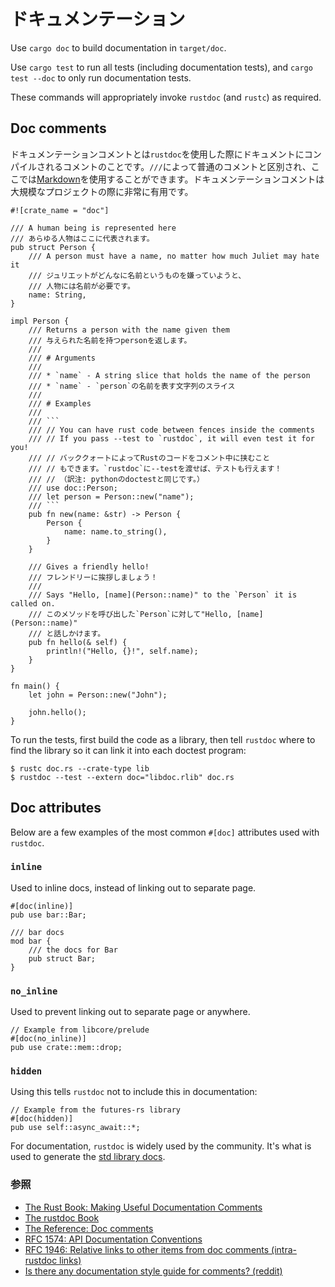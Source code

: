 <!--
# Documentation
-->
# ドキュメンテーション

Use `cargo doc` to build documentation in `target/doc`.

Use `cargo test` to run all tests (including documentation tests), and `cargo test --doc` to only run documentation tests.

These commands will appropriately invoke `rustdoc` (and `rustc`) as required.

## Doc comments

<!--
Doc comments are very useful for big projects that require documentation. When
running `rustdoc`, these are the comments that get compiled into
documentation. They are denoted by a `///`, and support [Markdown].
-->
ドキュメンテーションコメントとは`rustdoc`を使用した際にドキュメントにコンパイルされるコメントのことです。`///`によって普通のコメントと区別され、ここでは[Markdown]を使用することができます。ドキュメンテーションコメントは大規模なプロジェクトの際に非常に有用です。

````rust,editable,ignore
#![crate_name = "doc"]

/// A human being is represented here
/// あらゆる人物はここに代表されます。
pub struct Person {
    /// A person must have a name, no matter how much Juliet may hate it
    /// ジュリエットがどんなに名前というものを嫌っていようと、
    /// 人物には名前が必要です。
    name: String,
}

impl Person {
    /// Returns a person with the name given them
    /// 与えられた名前を持つpersonを返します。
    ///
    /// # Arguments
    ///
    /// * `name` - A string slice that holds the name of the person
    /// * `name` - `person`の名前を表す文字列のスライス
    ///
    /// # Examples
    ///
    /// ```
    /// // You can have rust code between fences inside the comments
    /// // If you pass --test to `rustdoc`, it will even test it for you!
    /// // バッククォートによってRustのコードをコメント中に挟むこと
    /// // もできます。`rustdoc`に--testを渡せば、テストも行えます！
    /// // （訳注: pythonのdoctestと同じです。）
    /// use doc::Person;
    /// let person = Person::new("name");
    /// ```
    pub fn new(name: &str) -> Person {
        Person {
            name: name.to_string(),
        }
    }

    /// Gives a friendly hello!
    /// フレンドリーに挨拶しましょう！
    ///
    /// Says "Hello, [name](Person::name)" to the `Person` it is called on.
    /// このメソッドを呼び出した`Person`に対して"Hello, [name](Person::name)"
    /// と話しかけます。
    pub fn hello(& self) {
        println!("Hello, {}!", self.name);
    }
}

fn main() {
    let john = Person::new("John");

    john.hello();
}
````

To run the tests, first build the code as a library, then tell `rustdoc` where
to find the library so it can link it into each doctest program:

```shell
$ rustc doc.rs --crate-type lib
$ rustdoc --test --extern doc="libdoc.rlib" doc.rs
```

## Doc attributes

Below are a few examples of the most common `#[doc]` attributes used with `rustdoc`.

### `inline`

Used to inline docs, instead of linking out to separate page.

```rust,ignore
#[doc(inline)]
pub use bar::Bar;

/// bar docs
mod bar {
    /// the docs for Bar
    pub struct Bar;
}
```

### `no_inline`

Used to prevent linking out to separate page or anywhere.

```rust,ignore
// Example from libcore/prelude
#[doc(no_inline)]
pub use crate::mem::drop;
```

### `hidden`

Using this tells `rustdoc` not to include this in documentation:

```rust,editable,ignore
// Example from the futures-rs library
#[doc(hidden)]
pub use self::async_await::*;
```

For documentation, `rustdoc` is widely used by the community. It's what is used to generate the [std library docs](https://doc.rust-lang.org/std/).

<!--
### See also:
-->
### 参照

- [The Rust Book: Making Useful Documentation Comments][book]
- [The rustdoc Book][rustdoc-book]
- [The Reference: Doc comments][ref-comments]
- [RFC 1574: API Documentation Conventions][api-conv]
- [RFC 1946: Relative links to other items from doc comments (intra-rustdoc links)][intra-links]
- [Is there any documentation style guide for comments? (reddit)][reddit]

[markdown]: https://en.wikipedia.org/wiki/Markdown
[book]: https://doc.rust-lang.org/book/ch14-02-publishing-to-crates-io.html#making-useful-documentation-comments
[ref-comments]: https://doc.rust-lang.org/stable/reference/comments.html#doc-comments
[rustdoc-book]: https://doc.rust-lang.org/rustdoc/index.html
[api-conv]: https://rust-lang.github.io/rfcs/1574-more-api-documentation-conventions.html#appendix-a-full-conventions-text
[intra-links]: https://rust-lang.github.io/rfcs/1946-intra-rustdoc-links.html
[reddit]: https://www.reddit.com/r/rust/comments/ahb50s/is_there_any_documentation_style_guide_for/
